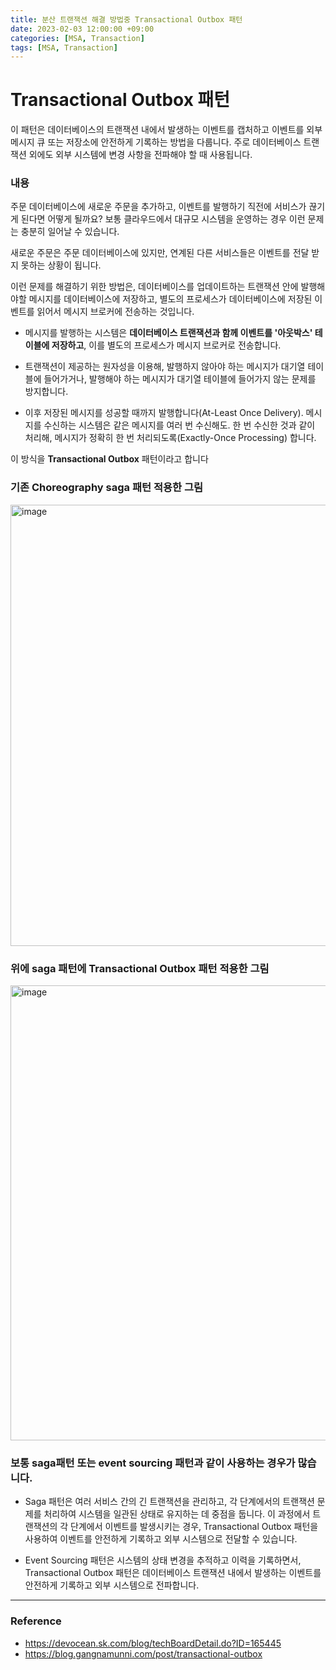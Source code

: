 ```yaml
---
title: 분산 트랜잭션 해결 방법중 Transactional Outbox 패턴
date: 2023-02-03 12:00:00 +09:00
categories: [MSA, Transaction]
tags: [MSA, Transaction]
---
```


# Transactional Outbox 패턴

이 패턴은 데이터베이스의 트랜잭션 내에서 발생하는 이벤트를 캡처하고 이벤트를 외부 메시지 큐 또는 저장소에 안전하게 기록하는 방법을 다룹니다. 주로 데이터베이스 트랜잭션 외에도 외부 시스템에 변경 사항을 전파해야 할 때 사용됩니다.

### 내용

주문 데이터베이스에 새로운 주문을 추가하고, 이벤트를 발행하기 직전에 서비스가 끊기게 된다면 어떻게 될까요? 보통 클라우드에서 대규모 시스템을 운영하는 경우 이런 문제는 충분히 일어날 수 있습니다.

새로운 주문은 주문 데이터베이스에 있지만, 연계된 다른 서비스들은 이벤트를 전달 받지 못하는 상황이 됩니다.

이런 문제를 해결하기 위한 방법은, 데이터베이스를 업데이트하는 트랜잭션 안에 발행해야할 메시지를 데이터베이스에 저장하고, 별도의 프로세스가 데이터베이스에 저장된 이벤트를 읽어서 메시지 브로커에 전송하는 것입니다.

- 메시지를 발행하는 시스템은 **데이터베이스 트랜잭션과 함께 이벤트를 '아웃박스' 테이블에 저장하고**, 이를 별도의 프로세스가 메시지 브로커로 전송합니다. 

- 트랜잭션이 제공하는 원자성을 이용해, 발행하지 않아야 하는 메시지가 대기열 테이블에 들어가거나, 발행해야 하는 메시지가 대기열 테이블에 들어가지 않는 문제를 방지합니다.

- 이후 저장된 메시지를 성공할 때까지 발행합니다(At-Least Once Delivery). 메시지를 수신하는 시스템은 같은 메시지를 여러 번 수신해도. 한 번 수신한 것과 같이 처리해, 메시지가 정확히 한 번 처리되도록(Exactly-Once Processing) 합니다.

이 방식을 **Transactional Outbox** 패턴이라고 합니다


### 기존 Choreography  saga 패턴 적용한 그림

<img width="706" alt="image" src="https://github.com/rlatmd0829/rlatmd0829.github.io/assets/70622731/2b12f37e-fffa-4a38-b0e0-9d1b5355e4af">


### 위에 saga 패턴에 Transactional Outbox 패턴 적용한 그림

<img width="728" alt="image" src="https://github.com/rlatmd0829/rlatmd0829.github.io/assets/70622731/04d50c20-d568-4470-b7e0-4f1329a2ff35">


### 보통 saga패턴 또는 event sourcing 패턴과 같이 사용하는 경우가 많습니다.

- Saga 패턴은 여러 서비스 간의 긴 트랜잭션을 관리하고, 각 단계에서의 트랜잭션 문제를 처리하여 시스템을 일관된 상태로 유지하는 데 중점을 둡니다. 이 과정에서 트랜잭션의 각 단계에서 이벤트를 발생시키는 경우, Transactional Outbox 패턴을 사용하여 이벤트를 안전하게 기록하고 외부 시스템으로 전달할 수 있습니다.

- Event Sourcing 패턴은 시스템의 상태 변경을 추적하고 이력을 기록하면서, Transactional Outbox 패턴은 데이터베이스 트랜잭션 내에서 발생하는 이벤트를 안전하게 기록하고 외부 시스템으로 전파합니다.







-----------



### Reference

- https://devocean.sk.com/blog/techBoardDetail.do?ID=165445
- https://blog.gangnamunni.com/post/transactional-outbox
